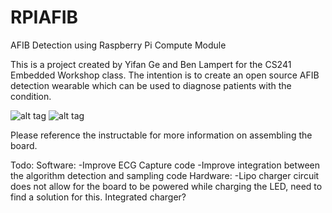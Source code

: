 # RPIAFIB
AFIB Detection using Raspberry Pi Compute Module

This is a project created by Yifan Ge and Ben Lampert for the CS241 Embedded Workshop class. The intention is to create an open source AFIB detection wearable which can be used to diagnose patients with the condition.


![alt tag](https://raw.github.com/lampertb/PCB/BoardFront.png)
![alt tag](https://raw.github.com/lampertb/PCB/BoardBack.png)

Please reference the instructable for more information on assembling the board.

Todo:
Software:
-Improve ECG Capture code
-Improve integration between the algorithm detection and sampling code
Hardware:
-Lipo charger circuit does not allow for the board to be powered while charging the LED, need to find a solution for this. Integrated charger?


